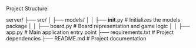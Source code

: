 Project Structure:

server/
├── src/
│   ├── models/
│   │   ├── __init__.py       # Initializes the models package
│   │   ├── board.py          # Board representation and game logic
│ 
│
├── app.py                    # Main application entry point
├── requirements.txt           # Project dependencies
├── README.md                  # Project documentation

